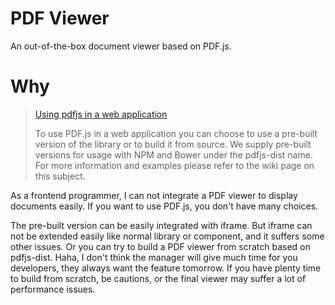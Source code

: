 # PDF Viewer

An out-of-the-box document viewer based on PDF.js.

# Why

> [Using pdfjs in a web application](https://github.com/mozilla/pdf.js#using-pdfjs-in-a-web-application)
>
> To use PDF.js in a web application you can choose to use a pre-built version of the library or to build it from source.
> We supply pre-built versions for usage with NPM and Bower under the pdfjs-dist name.
> For more information and examples please refer to the wiki page on this subject.

As a frontend programmer, I can not integrate a PDF viewer to display documents easily. If you want to use PDF.js, you
don't have many choices.

The pre-built version can be easily integrated with iframe. But iframe can not be extended easily like normal library or
component, and it suffers some other issues. Or you can try to build a PDF viewer from scratch based on pdfjs-dist.
Haha, I don't think the manager will give much time for you developers, they always want the feature tomorrow. If you
have plenty time to build from scratch, be cautions, or the final viewer may suffer a lot of performance issues.

